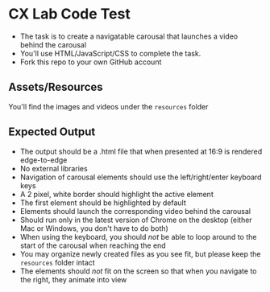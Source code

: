 # CX Lab Code Test
* The task is to create a navigatable carousal that launches a video behind the carousal
* You'll use HTML/JavaScript/CSS to complete the task.
* Fork this repo to your own GitHub account

## Assets/Resources
You'll find the images and videos under the ```resources``` folder

## Expected Output
* The output should be a .html file that when presented at 16:9 is rendered edge-to-edge
* No external libraries
* Navigation of carousal elements should use the left/right/enter keyboard keys
* A 2 pixel, white border should highlight the active element
* The first element should be highlighted by default
* Elements should launch the corresponding video behind the carousal
* Should run only in the latest version of Chrome on the desktop (either Mac or Windows, you don't have to do both)
* When using the keyboard, you should *not* be able to loop around to the start of the carousal when reaching the end
* You may organize newly created files as you see fit, but please keep the ```resources``` folder intact
* The elements should *not* fit on the screen so that when you navigate to the right, they animate into view